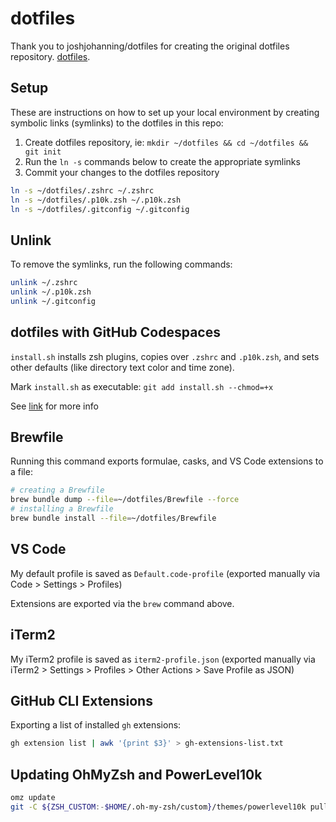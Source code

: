 # dotfiles

Thank you to joshjohanning/dotfiles for creating the original dotfiles repository. [dotfiles](https://github.com/joshjohanning/dotfiles).

## Setup

These are instructions on how to set up your local environment by creating symbolic links (symlinks) to the dotfiles in this repo:

1. Create dotfiles repository, ie: `mkdir ~/dotfiles && cd ~/dotfiles && git init`
2. Run the `ln -s` commands below to create the appropriate symlinks
3. Commit your changes to the dotfiles repository

```bash
ln -s ~/dotfiles/.zshrc ~/.zshrc
ln -s ~/dotfiles/.p10k.zsh ~/.p10k.zsh
ln -s ~/dotfiles/.gitconfig ~/.gitconfig
```

## Unlink

To remove the symlinks, run the following commands:

```bash
unlink ~/.zshrc
unlink ~/.p10k.zsh
unlink ~/.gitconfig
```

## dotfiles with GitHub Codespaces

`install.sh` installs zsh plugins, copies over `.zshrc` and `.p10k.zsh`, and sets other defaults (like directory text color and time zone).

Mark `install.sh` as executable: `git add install.sh --chmod=+x`

See [link](https://burkeholland.github.io/posts/codespaces-dotfiles/) for more info

## Brewfile

Running this command exports formulae, casks, and VS Code extensions to a file:

```bash
# creating a Brewfile
brew bundle dump --file=~/dotfiles/Brewfile --force
# installing a Brewfile
brew bundle install --file=~/dotfiles/Brewfile
```

## VS Code

My default profile is saved as `Default.code-profile` (exported manually via Code > Settings > Profiles)

Extensions are exported via the `brew` command above.

## iTerm2

My iTerm2 profile is saved as `iterm2-profile.json` (exported manually via iTerm2 > Settings > Profiles > Other Actions > Save Profile as JSON)

## GitHub CLI Extensions

Exporting a list of installed `gh` extensions:

```bash
gh extension list | awk '{print $3}' > gh-extensions-list.txt
```

## Updating OhMyZsh and PowerLevel10k

```bash
omz update
git -C ${ZSH_CUSTOM:-$HOME/.oh-my-zsh/custom}/themes/powerlevel10k pull
```
